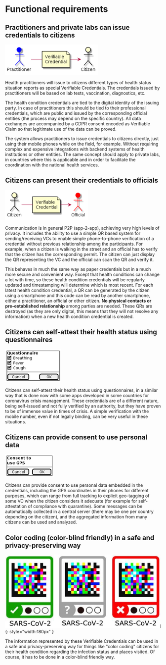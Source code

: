 # Functional requirements

## Practitioners and private labs can issue credentials to citizens

![](../images/requirements/practitioner.png)

Health practitioners will issue to citizens different types of health status situation reports as special Verifiable Credentials. The credentials issued by practitioners will be based on lab tests, vaccination, diagnostics, etc.

The health condition credentials are tied to the digital identity of the issuing party. In case of practitioners this should be tied to their professional credentials, which are public and issued by the corresponding official entities (the process may depend on the specific country). All data exchanges are accompanied by a GDPR consent encoded as Verifiable Claim so that legitimate use of the data can be proved.

The system allows practitioners to issue credentials to citizens directly, just using their mobile phones while on the field, for example. Without requiring complex and expensive integrations with backend systems of health institutions or other entities. The same concept should apply to private labs, in countries where this is applicable and in order to facilitate the coordination with the national health services.

## Citizens can present their credentials to officials

![](../images/requirements/official.png)

Communication is in general P2P (app-2-app), achieving very high levels of privacy. It includes the ability to use a simple QR based system for sending/receiving VCs to enable simple phone-to-phone verification of a credential without previous relationship among the participants. For example, when a citizen is walking in the street and an official has to verify that the citizen has the corresponding permit. The citizen can just display the QR representing the VC and the official can scan the QR and verify it.

This behaves in much the same way as paper credentials but in a much more secure and convenient way.
Except that health conditions can change a lot with time, so these health condition credentials will be regularly updated and timestamping will determine which is most recent. For each latest health condition credential, a QR can be generated by the citizen using a smartphone and this code can be read by another smartphone, either a practitioner, an official or other citizen. **No physical contacts or pre-established relationship** among parties are needed. These QRs are destroyed (as they are only digital, this means that they will not resolve any information) when a new health condition credential is created.

## Citizens can self-attest their health status using questionnaires

![](../images/requirements/questionnaire.png)

Citizens can self-attest their health status using questionnaires, in a similar way that is done now with some apps developed in some countries for coronavirus crisis management. These credentials are of a different nature, being self-issued and not fully verified by an authority, but they have proven to be of immense value in times of crisis. A simple verification with the mobile number, even if not legally binding, can be very useful in these situations.

## Citizens can provide consent to use personal data

![](../images/requirements/consent.png)

Citizens can provide consent to use personal data embedded in the credentials, including the GPS coordinates in their phones for different purposes, which can range from full tracking to explicit geo-tagging of some VC when the citizen considers it adecuate (for example for self-attestation of compliance with quarantine). Some messages can be automatically collected in a central server (there may be one per country depending on the citizen), and the aggregated information from many citizens can be used and analyzed.


## Color coding (color-blind friendly) in a safe and privacy-preserving way

![](../images/markers.jpg){: style="width:180px" }

The information represented by these Verifiable Credentials can be used in a safe and privacy-preserving way for things like "color coding" citizens for their health condition regarding the infection status and places visited. Of course, it has to be done in a color-blind friendly way.


